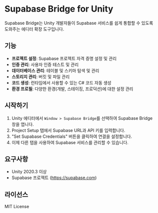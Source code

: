 # Supabase Bridge for Unity

Supabase Bridge는 Unity 개발자들이 Supabase 서비스를 쉽게 통합할 수 있도록 도와주는 에디터 확장 도구입니다.

## 기능

- **프로젝트 설정**: Supabase 프로젝트 자격 증명 설정 및 관리
- **인증 관리**: 사용자 인증 테스트 및 관리
- **데이터베이스 관리**: 테이블 및 스키마 탐색 및 관리
- **스토리지 관리**: 버킷 및 파일 관리
- **코드 생성**: 런타임에서 사용할 수 있는 C# 코드 자동 생성
- **환경 프로필**: 다양한 환경(개발, 스테이징, 프로덕션)에 대한 설정 관리

## 시작하기

1. Unity 에디터에서 `Window > Supabase Bridge`를 선택하여 Supabase Bridge 창을 엽니다.
2. Project Setup 탭에서 Supabase URL과 API 키를 입력합니다.
3. "Set Supabase Credentials" 버튼을 클릭하여 연결을 설정합니다.
4. 이제 다른 탭을 사용하여 Supabase 서비스를 관리할 수 있습니다.

## 요구사항

- Unity 2020.3 이상
- Supabase 프로젝트 (https://supabase.com)

## 라이선스

MIT License